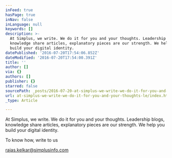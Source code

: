 ```yaml
---
inFeed: true
hasPage: true
inNav: false
inLanguage: null
keywords: []
description: >-
  At Simplus, we write. We do it for you and your thoughts. Leadership blogs,
  knowledge share articles, explanatory pieces are our strength. We help you
  build your digital identity. 
datePublished: '2016-07-20T17:54:06.852Z'
dateModified: '2016-07-20T17:54:00.391Z'
title: ''
author: []
via: {}
authors: []
publisher: {}
starred: false
sourcePath: _posts/2016-07-20-at-simplus-we-write-we-do-it-for-you-and-your-thoughts-le.md
url: at-simplus-we-write-we-do-it-for-you-and-your-thoughts-le/index.html
_type: Article

---
```

At Simplus, we write. We do it for you and your thoughts. Leadership blogs, knowledge share articles, explanatory pieces are our strength. We help you build your digital identity. 

To know how, write to us 

rajas.kelkar@simplusinfo.com
